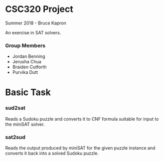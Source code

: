 # CSC320 Project
Summer 2018 - Bruce Kapron

An exercise in SAT solvers.

### Group Members
* Jordan Benning
* Jerusha Chua
* Braiden Cutforth
* Purvika Dutt

# Basic Task

### sud2sat
Reads a Sudoku puzzle and converts it to CNF formula suitable for input to the miniSAT solver.

### sat2sud
Reads the output produced by miniSAT for the given puzzle instance and converts it back into a solved Sudoku puzzle.
